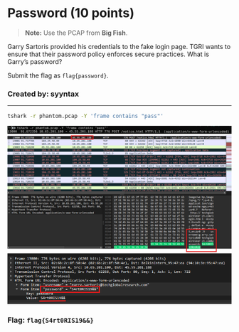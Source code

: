 <h1>Password (10 points)</h1>
<blockquote><strong>Note:</strong> Use the PCAP from <b>Big Fish</b>.</blockquote>
<p> Garry Sartoris provided his credentials to the fake login page. TGRI wants to ensure that their password policy enforces secure practices. What is Garry’s password?</p>
<p>Submit the flag as <code>flag{password}</code>.</p>
<h3> Created by: <b>syyntax</b></h3>
<hr>

```bash
tshark -r phantom.pcap -Y 'frame contains "pass"'
```
<img src="../imgs/bigfish1.png">
<img src="../imgs/bigfish2.png">
<img src="../imgs/passwd.png">

<h3>Flag: <code>flag{S4rt0RIS19&&}</code></h3>
